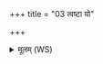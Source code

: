 +++
title = "03 त्वष्टा यो"

+++
<details><summary>मूलम् (WS)</summary>

त्वष्टा यो वृषभो युवा स नो गृहेषु रारणत्।  
सहस्त्रेण शतेन च ॥ ३ ॥
</details>